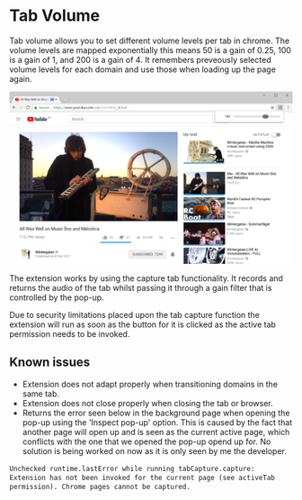 # Tab Volume
Tab volume allows you to set different volume levels per tab in chrome. The volume levels are mapped exponentially this means 50 is a gain of 0.25, 100 is a gain of 1, and 200 is a gain of 4. It remembers preveously selected volume levels for each domain and use those when loading up the page again.

![Screenshot](images/screenshot.png)

The extension works by using the capture tab functionality. It records and returns the audio of the tab whilst passing it through a gain filter that is controlled by the pop-up.

Due to security limitations placed upon the tab capture function the extension will run as soon as the button for it is clicked as the active tab permission needs to be invoked.

## Known issues
* Extension does not adapt properly when transitioning domains in the same tab.
* Extension does not close properly when closing the tab or browser.
* Returns the error seen below in the background page when opening the pop-up using the 'Inspect pop-up' option. This is caused by the fact that another page will open up and is seen as the current active page, which conflicts with the one that we opened the pop-up opend up for. No solution is being worked on now as it is only seen by me the developer.
```
Unchecked runtime.lastError while running tabCapture.capture: Extension has not been invoked for the current page (see activeTab permission). Chrome pages cannot be captured.
```
